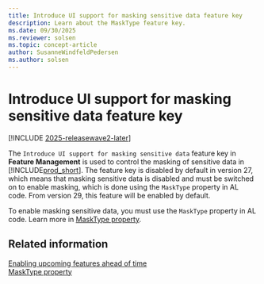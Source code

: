 ```yaml
---
title: Introduce UI support for masking sensitive data feature key
description: Learn about the MaskType feature key.
ms.date: 09/30/2025
ms.reviewer: solsen
ms.topic: concept-article
author: SusanneWindfeldPedersen
ms.author: solsen
---
```


# Introduce UI support for masking sensitive data feature key

[!INCLUDE [2025-releasewave2-later](../includes/2025-releasewave2-later.md)]

The `Introduce UI support for masking sensitive data` feature key in **Feature Management** is used to control the masking of sensitive data in [!INCLUDE[prod_short](includes/prod_short.md)]. The feature key is disabled by default in version 27, which means that masking sensitive data is disabled and must be switched on to enable masking, which is done using the `MaskType` property in AL code. From version 29, this feature will be enabled by default.

To enable masking sensitive data, you must use the `MaskType` property in AL code. Learn more in [MaskType property](/properties/devenv-masktype-property.md).

## Related information

[Enabling upcoming features ahead of time](/dynamics365/business-central/dev-itpro/administration/feature-management)  
[MaskType property](/properties/devenv-masktype-property.md)  